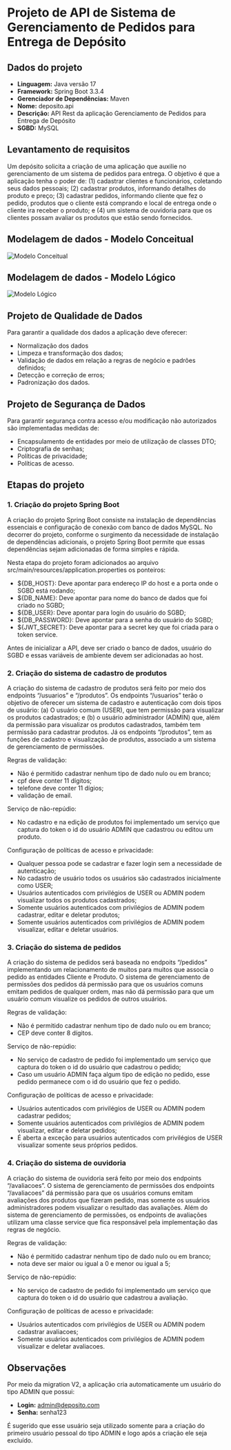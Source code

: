 # Projeto de API de Sistema de Gerenciamento de Pedidos para Entrega de Depósito

## Dados do projeto

- **Linguagem:** Java versão 17
- **Framework:** Spring Boot 3.3.4
- **Gerenciador de Dependências:** Maven
- **Nome:** deposito.api
- **Descrição:** API Rest da aplicação Gerenciamento de Pedidos para Entrega de Depósito
- **SGBD:** MySQL

## Levantamento de requisitos

Um depósito solicita a criação de uma aplicação que auxilie no gerenciamento de um sistema de pedidos para entrega. O objetivo é que a aplicação tenha o poder de: (1) cadastrar clientes e funcionários, coletando seus dados pessoais; (2) cadastrar produtos, informando detalhes do produto e preço; (3) cadastrar pedidos, informando cliente que fez o pedido, produtos que o cliente está comprando e local de entrega onde o cliente ira receber o produto; e (4) um sistema de ouvidoria para que os clientes possam avaliar os produtos que estão sendo fornecidos.

## Modelagem de dados - Modelo Conceitual
![Modelo Conceitual](imagens/modelo_conceitual.jpg)

## Modelagem de dados - Modelo Lógico
![Modelo Lógico](imagens/modelo_logico.jpg)

## Projeto de Qualidade de Dados

Para garantir a qualidade dos dados a aplicação deve oferecer:
- Normalização dos dados
- Limpeza e transformação dos dados;
- Validação de dados em relação a regras de negócio e padrões definidos;
- Detecção e correção de erros;
- Padronização dos dados.

## Projeto de Segurança de Dados

Para garantir segurança contra acesso e/ou modificação não autorizados são implementadas medidas de:
- Encapsulamento de entidades por meio de utilização de classes DTO;
- Criptografia de senhas;
- Políticas de privacidade;
- Políticas de acesso.

## Etapas do projeto

### 1. Criação do projeto Spring Boot

A criação do projeto Spring Boot consiste na instalação de dependências essenciais e configuração de conexão com banco de dados MySQL. No decorrer do projeto, conforme o surgimento da necessidade de instalação de dependências adicionais, o projeto Spring Boot permite que essas dependências sejam adicionadas de forma simples e rápida.

Nesta etapa do projeto foram adicionados ao arquivo src/main/resources/application.properties os ponteiros:
- ${DB_HOST}: Deve apontar para endereço IP do host e a porta onde o SGBD está rodando;
- ${DB_NAME}: Deve apontar para nome do banco de dados que foi criado no SGBD;
- ${DB_USER}: Deve apontar para login do usuário do SGBD;
- ${DB_PASSWORD}: Deve apontar para a senha do usuário do SGBD;
- ${JWT_SECRET}: Deve apontar para a secret key que foi criada para o token service.

Antes de inicializar a API, deve ser criado o banco de dados, usuário do SGBD e essas variáveis de ambiente devem ser adicionadas ao host.

### 2. Criação do sistema de cadastro de produtos

A criação do sistema de cadastro de produtos será feito por meio dos endpoints “/usuarios” e “/produtos”. Os endpoints “/usuarios” terão o objetivo de oferecer um sistema de cadastro e autenticação com dois tipos de usuário: (a) O usuário comum (USER), que tem permissão para visualizar os produtos cadastrados; e (b) o usuário administrador (ADMIN) que, além da permissão para visualizar os produtos cadastrados, também tem permissão para cadastrar produtos. Já os endpoints “/produtos”, tem as funções de cadastro e visualização de produtos, associado a um sistema de gerenciamento de permissões.

Regras de validação:
- Não é permitido cadastrar nenhum tipo de dado nulo ou em branco;
- cpf deve conter 11 dígitos;
- telefone deve conter 11 dígios;
- validação de email.

Serviço de não-repúdio:
- No cadastro e na edição de produtos foi implementado um serviço que captura do token o id do usuário ADMIN que cadastrou ou editou um produto.

Configuração de políticas de acesso e privacidade:
- Qualquer pessoa pode se cadastrar e fazer login sem a necessidade de autenticação;
- No cadastro de usuário todos os usuários são cadastrados inicialmente como USER;
- Usuários autenticados com privilégios de USER ou ADMIN podem visualizar todos os produtos cadastrados;
- Somente usuários autenticados com privilégios de ADMIN podem cadastrar, editar e deletar produtos;
- Somente usuários autenticados com privilégios de ADMIN podem visualizar, editar e deletar usuários.

### 3. Criação do sistema de pedidos

A criação do sistema de pedidos será baseada no endpoits “/pedidos” implementando um relacionamento de muitos para muitos que associa o pedido as entidades Cliente e Produto. O sistema de gerenciamento de permissões dos pedidos dá permissão para que os usuários comuns emitam pedidos de qualquer ordem, mas não dá permissão para que um usuário comum visualize os pedidos de outros usuários.

Regras de validação:
- Não é permitido cadastrar nenhum tipo de dado nulo ou em branco;
- CEP deve conter 8 dígitos.

Serviço de não-repúdio:
- No serviço de cadastro de pedido foi implementado um serviço que captura do token o id do usuário que cadastrou o pedido;
- Caso um usuário ADMIN faça algum tipo de edição no pedido, esse pedido permanece com o id do usuário que fez o pedido.

Configuração de políticas de acesso e privacidade:
- Usuários autenticados com privilégios de USER ou ADMIN podem cadastrar pedidos;
- Somente usuários autenticados com privilégios de ADMIN podem visualizar, editar e deletar pedidos;
- É aberta a exceção para usuários autenticados com privilégios de USER visualizar somente seus próprios pedidos.

### 4. Criação do sistema de ouvidoria

A criação do sistema de ouvidoria será feito por meio dos endpoints “/avaliacoes”. O sistema de gerenciamento de permissões dos endpoints “/avaliacoes” dá permissão para que os usuários comuns emitam avaliações dos produtos que fizeram pedido, mas somente os usuários administradores podem visualizar o resultado das avaliações. Além do sistema de gerenciamento de permissões, os endpoints de avaliações utilizam uma classe service que fica responsável pela implementação das regras de negócio.

Regras de validação:
- Não é permitido cadastrar nenhum tipo de dado nulo ou em branco;
- nota deve ser maior ou igual a 0 e menor ou igual a 5;

Serviço de não-repúdio:
- No serviço de cadastro de pedido foi implementado um serviço que captura do token o id do usuário que cadastrou a avaliação.

Configuração de políticas de acesso e privacidade:
- Usuários autenticados com privilégios de USER ou ADMIN podem cadastrar avaliacoes;
- Somente usuários autenticados com privilégios de ADMIN podem visualizar e deletar avaliacoes.

## Observações

Por meio da  migration V2, a aplicação cria automaticamente um usuário do tipo ADMIN que possui:

- **Login:** admin@deposito.com
- **Senha:** senha123

É sugerido que esse usuário seja utilizado somente para a criação do primeiro usuário pessoal do tipo ADMIN e logo após a criação ele seja excluído.
